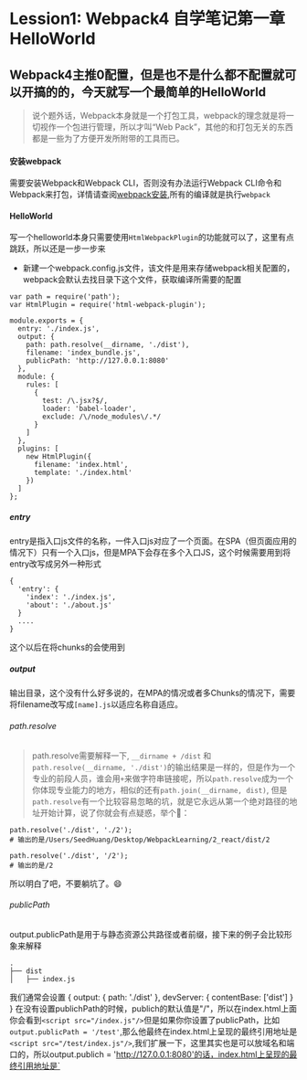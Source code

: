 # Lession1: Webpack4 自学笔记第一章 HelloWorld

## Webpack4主推0配置，但是也不是什么都不配置就可以开搞的的，今天就写一个最简单的HelloWorld
> 说个题外话，Webpack本身就是一个打包工具，webpack的理念就是将一切视作一个包进行管理，所以才叫“Web Pack”，其他的和打包无关的东西都是一些为了方便开发所附带的工具而已。

#### 安装webpack
需要安装Webpack和Webpack CLI，否则没有办法运行Webpack CLI命令和Webpack来打包，详情请查阅[webpack安装](https://webpack.js.org/guides/installation/#local-installation),所有的编译就是执行`webpack`

#### HelloWorld
写一个helloworld本身只需要使用`HtmlWebpackPlugin`的功能就可以了，这里有点跳跃，所以还是一步一步来

- 新建一个webpack.config.js文件，该文件是用来存储webpack相关配置的，webpack会默认去找目录下这个文件，获取编译所需要的配置

```
var path = require('path');
var HtmlPlugin = require('html-webpack-plugin');

module.exports = {
  entry: './index.js',
  output: {
    path: path.resolve(__dirname, './dist'),
    filename: 'index_bundle.js',
    publicPath: 'http://127.0.0.1:8080'
  },
  module: {
    rules: [
      {
        test: /\.jsx?$/,
        loader: 'babel-loader',
        exclude: /\/node_modules\/.*/
      }
    ]
  },
  plugins: [
    new HtmlPlugin({
      filename: 'index.html',
      template: './index.html'
    })
  ]
};
```

##### entry
entry是指入口js文件的名称，一件入口js对应了一个页面。在SPA（但页面应用的情况下）只有一个入口js，但是MPA下会存在多个入口JS，这个时候需要用到将entry改写成另外一种形式

```
{
  'entry': {
    'index': './index.js',
    'about': './about.js'
  }
  ....
}
```
这个以后在将chunks的会使用到

##### output
输出目录，这个没有什么好多说的，在MPA的情况或者多Chunks的情况下，需要将filename改写成`[name].js`以适应名称自适应。

###### path.resolve
> path.resolve需要解释一下, `__dirname + /dist` 和 `path.resolve(__dirname, './dist')`的输出结果是一样的，但是作为一个专业的前段人员，谁会用`+`来做字符串链接呢，所以`path.resolve`成为一个你体现专业能力的地方，相似的还有`path.join(__dirname, dist)`, 但是`path.resolve`有一个比较容易忽略的坑，就是它永远从第一个绝对路径的地址开始计算，说了你就会有点疑惑，举个🌰：

```
path.resolve('./dist', './2');
# 输出的是/Users/SeedHuang/Desktop/WebpackLearning/2_react/dist/2

path.resolve('./dist', '/2');
# 输出的是/2
```
所以明白了吧，不要躺坑了。😄

###### publicPath
output.publicPath是用于与静态资源公共路径或者前缀，接下来的例子会比较形象来解释
```
.
├── dist
│   ├── index.js
```
我们通常会设置
{
  output: {
    path: './dist'
  },
  devServer: {
    contentBase: ['dist']
  }
}
 在没有设置publichPath的时候，publich的默认值是"/"，所以在index.html上面你会看到`<script src="/index.js"/>`但是如果你你设置了publicPath，比如`output.publicPath = '/test'`,那么他最终在index.html上呈现的最终引用地址是`<script src="/test/index.js"/>`,我们扩展一下，这里其实也是可以放域名和端口的，所以output.publich = 'http://127.0.0.1:8080'的话，index.html上呈现的最终引用地址是`<script src="http://127.0.0.1:8080/index.js"/>`
 所以公式很简单，就是 output.publichPath + '/' + 静态资源在output.path下的路径



##### plugins
这里就先讲一个很简单，但是很强大的Plugin，[HtmlWebpackPlugin](https://github.com/jantimon/html-webpack-plugin),
HtmlWebpackPlugin中有很多配置，这个大家可以找对应的文档来查看，具体要讲的是配置模板参数的冲突：
首先，在模板当中，你可以通过`htmlWebpackPlugin.options`访问HtmlWebpackPlugin的配置，通过如：
**config**
```
{
  filename: 'index.html',
  title: 'This is my test title',
  template: './index.html'
}
```

**template**
```
<!DOCTYPE html>
<html>
  <title><%= htmlWebpackPlugin.options.title %></title>
  <body>
    <div id="container"></div>
  </body>
</html>
```
但是HtmlWebpackPlugin提供了一个更加符合给模板甚至参数的方式，`templateParameters`,这种设置参数的方式与之前通过`htmlWebpackPlugin.options`访问的方式是冲突的，如果同时出现两种配置

```
{
  filename: 'index.html',
  template: './index.html',
  title: 'This is my titile', //通过htmlWebpackPlugin.options.title进行访问
  templateParameters: {
    title: 'This is my another title' // 直接通过title就可以访问
  }
}
```

执行编译就会报错 `ERROR in   ReferenceError: htmlWebpackPlugin is not defined`

而且tempalteParatmeters中设置的参数，直接访问即可，不需要通过任何前缀。
```
<!DOCTYPE html>
<html>
  <title><%= title %></title>
  <body>
    <div id="container"></div>
  </body>
</html>
```

它接受三种类型的参数

Name |	Type |	Default |	Description
-----|-------|----------|----------------
templateParameters	| {Boolean/Object/Function}	 | -	| Allows to overwrite the parameters used in the template
